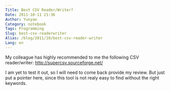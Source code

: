 ```yaml
---
Title: Best CSV Reader/Writer?
Date: 2011-10-11 21:36
Author: Yunyao
Category: notebook
Tags: Programming
Slug: best-csv-readerwriter
Alias: /blog/2011/10/best-csv-reader-writer
Lang: en
---
```


My colleague has highly recommended to me the following CSV reader/writer: <http://supercsv.sourceforge.net/>

I am yet to test it out, so I will need to come back provide my review. But just put a pointer here, since this tool is not realy easy to find without the right keywords.
